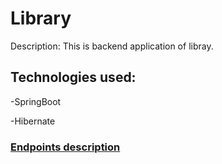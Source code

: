 # Library
Description: This is backend application of libray.
## Technologies used:
-SpringBoot

-Hibernate

### [Endpoints description](docs/ProductController.md)
